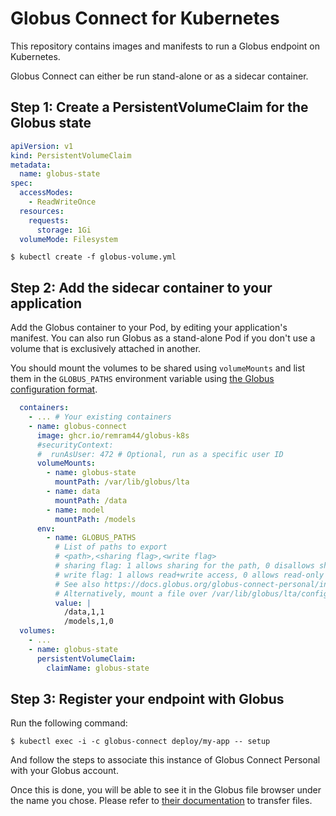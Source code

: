 Globus Connect for Kubernetes
=============================

This repository contains images and manifests to run a Globus endpoint on Kubernetes.

Globus Connect can either be run stand-alone or as a sidecar container.

Step 1: Create a PersistentVolumeClaim for the Globus state
-----------------------------------------------------------

```yaml
apiVersion: v1
kind: PersistentVolumeClaim
metadata:
  name: globus-state
spec:
  accessModes:
    - ReadWriteOnce
  resources:
    requests:
      storage: 1Gi
  volumeMode: Filesystem
```

```console
$ kubectl create -f globus-volume.yml
```

Step 2: Add the sidecar container to your application
-----------------------------------------------------

Add the Globus container to your Pod, by editing your application's manifest. You can also run Globus as a stand-alone Pod if you don't use a volume that is exclusively attached in another.

You should mount the volumes to be shared using `volumeMounts` and list them in the `GLOBUS_PATHS` environment variable using [the Globus configuration format](https://docs.globus.org/globus-connect-personal/install/linux/#config-paths).

```yaml
  containers:
    - ... # Your existing containers
    - name: globus-connect
      image: ghcr.io/remram44/globus-k8s
      #securityContext:
      #  runAsUser: 472 # Optional, run as a specific user ID
      volumeMounts:
        - name: globus-state
          mountPath: /var/lib/globus/lta
        - name: data
          mountPath: /data
        - name: model
          mountPath: /models
      env:
        - name: GLOBUS_PATHS
          # List of paths to export
          # <path>,<sharing flag>,<write flag>
          # sharing flag: 1 allows sharing for the path, 0 disallows sharing
          # write flag: 1 allows read+write access, 0 allows read-only access
          # See also https://docs.globus.org/globus-connect-personal/install/linux/#config-paths
          # Alternatively, mount a file over /var/lib/globus/lta/config-paths
          value: |
            /data,1,1
            /models,1,0
  volumes:
    - ...
    - name: globus-state
      persistentVolumeClaim:
        claimName: globus-state
```

Step 3: Register your endpoint with Globus
------------------------------------------

Run the following command:

```console
$ kubectl exec -i -c globus-connect deploy/my-app -- setup
```

And follow the steps to associate this instance of Globus Connect Personal with your Globus account.

Once this is done, you will be able to see it in the Globus file browser under the name you chose. Please refer to [their documentation](https://docs.globus.org/guides/tutorials/manage-files/transfer-files/) to transfer files.
